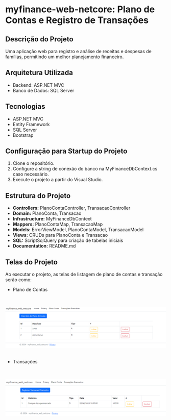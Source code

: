 # myfinance-web-netcore: Plano de Contas e Registro de Transações

## Descrição do Projeto
Uma aplicação web para registro e análise de receitas e despesas de famílias, permitindo um melhor planejamento financeiro.

## Arquitetura Utilizada
- Backend: ASP.NET MVC
- Banco de Dados: SQL Server

## Tecnologias
- ASP.NET MVC
- Entity Framework
- SQL Server
- Bootstrap

## Configuração para Startup do Projeto
1. Clone o repositório.
2. Configure a string de conexão do banco na MyFinanceDbContext.cs caso necessário.
4. Execute o projeto a partir do Visual Studio.

## Estrutura do Projeto
- **Controllers:** PlanoContaController, TransacaoController
- **Domain:** PlanoConta, Transacao
- **Infrastructure:** MyFinanceDbContext
- **Mappers:** PlanoContaMap, TransacaoMap
- **Models:** ErrorViewModel, PlanoContaModel, TransacaoModel
- **Views:** CRUDs para PlanoConta e Transacao
- **SQL:** ScriptSqlQuery para criação de tabelas iniciais
- **Documentation:** README.md

## Telas do Projeto
Ao executar o projeto, as telas de listagem de plano de contas e transação serão como:
<br>
- Plano de Contas
<br>

![Plano de Contas](https://github.com/jeronimafloriano/myfinance-web-netcore/blob/main/plano-conta.png)
<br>
<br>
- Transações
<br>

![Transações](https://github.com/jeronimafloriano/myfinance-web-netcore/blob/main/transacoes.png)